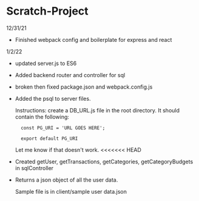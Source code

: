 # Scratch-Project
12/31/21
- Finished webpack config and boilerplate for express and react

1/2/22
- updated server.js to ES6
- Added backend router and controller for sql
- broken then fixed package.json and webpack.config.js
- Added the psql to server files. 

    Instructions:
    create a DB_URL.js file in the root directory. It should contain the following:
    
        const PG_URI = 'URL GOES HERE';

        export default PG_URI
    
    Let me know if that doesn't work.
<<<<<<< HEAD
- Created getUser, getTransactions, getCategories, getCategoryBudgets in sqlController
- Returns a json object of all the user data. 

    Sample file is in client/sample user data.json